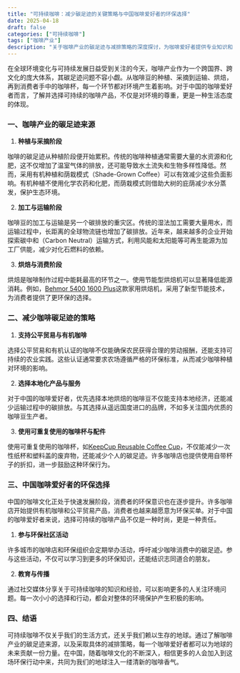 ```yaml
---
title: "可持续咖啡：减少碳足迹的关键策略与中国咖啡爱好者的环保选择"
date: 2025-04-18
draft: false
categories: ["可持续咖啡"]
tags: ["咖啡产业"]
description: "关于咖啡产业的碳足迹与减排策略的深度探讨，为咖啡爱好者提供专业知识和实用指南。"
---
```


在全球环境变化与可持续发展日益受到关注的今天，咖啡产业作为一个跨国界、跨文化的庞大体系，其碳足迹问题不容小觑。从咖啡豆的种植、采摘到运输、烘焙，再到消费者手中的咖啡杯，每一个环节都对环境产生着影响。对于中国的咖啡爱好者而言，了解并选择可持续的咖啡产品，不仅是对环境的尊重，更是一种生活态度的体现。

### 一、咖啡产业的碳足迹来源

1. **种植与采摘阶段**

咖啡的碳足迹从种植阶段便开始累积。传统的咖啡种植通常需要大量的水资源和化肥，这不仅增加了温室气体的排放，还可能导致水土流失和生物多样性降低。然而，采用有机种植和荫栽模式（Shade-Grown Coffee）可以有效减少这些负面影响。有机种植不使用化学农药和化肥，而荫栽模式则借助大树的庇荫减少水分蒸发，保护生态环境。

2. **加工与运输阶段**

咖啡豆的加工与运输是另一个碳排放的重灾区。传统的湿法加工需要大量用水，而运输过程中，长距离的全球物流链也增加了碳排放。近年来，越来越多的企业开始探索碳中和（Carbon Neutral）运输方式，利用风能和太阳能等可再生能源为加工厂供能，减少对化石燃料的依赖。

3. **烘焙与消费阶段**

烘焙是咖啡制作过程中能耗最高的环节之一。使用节能型烘焙机可以显著降低能源消耗。例如，[Behmor 5400 1600 Plus](https://www.amazon.com/dp/B00KY45G8U?tag=coffeeprism-20)这款家用烘焙机，采用了新型节能技术，为消费者提供了更环保的选择。

### 二、减少咖啡碳足迹的策略

1. **支持公平贸易与有机咖啡**

选择公平贸易和有机认证的咖啡不仅能确保农民获得合理的劳动报酬，还能支持可持续的农业实践。这些认证通常要求农场遵循严格的环保标准，从而减少咖啡种植对环境的影响。

2. **选择本地化产品与服务**

对于中国的咖啡爱好者，优先选择本地烘焙的咖啡豆不仅能支持本地经济，还能减少运输过程中的碳排放。与其选择从遥远国度进口的品牌，不如多关注国内优质的咖啡豆生产者。

3. **使用可重复使用的咖啡杯与配件**

使用可重复使用的咖啡杯，如[KeepCup Reusable Coffee Cup](https://www.amazon.com/dp/B009R3GTSG?tag=coffeeprism-20)，不仅能减少一次性纸杯和塑料盖的废弃物，还能减少个人的碳足迹。许多咖啡店也提供使用自带杯子的折扣，进一步鼓励这种环保行为。

### 三、中国咖啡爱好者的环保选择

中国的咖啡文化正处于快速发展阶段，消费者的环保意识也在逐步提升。许多咖啡店开始提供有机咖啡和公平贸易产品，消费者也越来越愿意为环保买单。对于中国的咖啡爱好者来说，选择可持续的咖啡产品不仅是一种时尚，更是一种责任。

1. **参与环保社区活动**

许多城市的咖啡店和环保组织会定期举办活动，呼吁减少咖啡消费中的碳足迹。参与这些活动，不仅可以学习到更多的环保知识，还能结识志同道合的朋友。

2. **教育与传播**

通过社交媒体分享关于可持续咖啡的知识和经验，可以影响更多的人关注环境问题。每一次小小的选择和行动，都会对整体的环境保护产生积极的影响。

### 四、结语

可持续咖啡不仅关乎我们的生活方式，还关乎我们赖以生存的地球。通过了解咖啡产业的碳足迹来源，以及采取具体的减排策略，每一个咖啡爱好者都可以为地球的未来贡献一份力量。在中国，随着咖啡文化的不断深入，相信更多的人会加入到这场环保行动中来，共同为我们的地球注入一缕清新的咖啡香气。